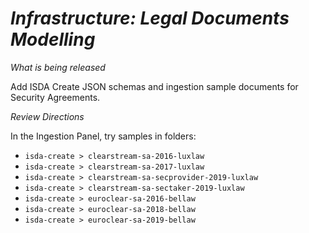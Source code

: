 # *Infrastructure: Legal Documents Modelling*

_What is being released_

Add ISDA Create JSON schemas and ingestion sample documents for Security Agreements.

_Review Directions_

In the Ingestion Panel, try samples in folders:

- `isda-create > clearstream-sa-2016-luxlaw`
- `isda-create > clearstream-sa-2017-luxlaw`
- `isda-create > clearstream-sa-secprovider-2019-luxlaw`
- `isda-create > clearstream-sa-sectaker-2019-luxlaw`
- `isda-create > euroclear-sa-2016-bellaw`
- `isda-create > euroclear-sa-2018-bellaw`
- `isda-create > euroclear-sa-2019-bellaw`
